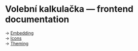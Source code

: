 # Volební kalkulačka — frontend documentation

→ [Embedding](embedding.md)  
→ [Icons](icons.md)  
→ [Theming](theming.md)
